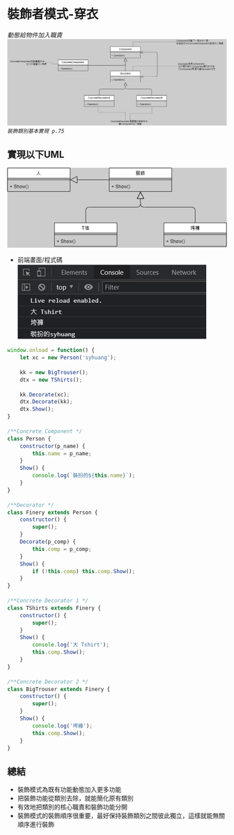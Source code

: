 # 裝飾者模式-穿衣
*動態給物件加入職責*
![](pic/裝飾模式-結構圖.png)
*`裝飾類別基本實現 p.75`*

## 實現以下UML
![](pic/裝飾模式-穿衣.png)

- 前端畫面/程式碼
![](pic/2021-08-05_220108.png)
```javascript
window.onload = function() {
    let xc = new Person('syhuang');

    kk = new BigTrouser();
    dtx = new TShirts();

    kk.Decorate(xc);
    dtx.Decorate(kk);
    dtx.Show();
}

/**Concrete Component */
class Person {
    constructor(p_name) {
        this.name = p_name;
    }
    Show() {
        console.log(`裝扮的${this.name}`);
    }
}

/**Decorator */
class Finery extends Person {
    constructor() {
        super();
    }
    Decorate(p_comp) {
        this.comp = p_comp;
    }
    Show() {
        if (!this.comp) this.comp.Show();
    }
}

/**Concrete Decorator 1 */
class TShirts extends Finery {
    constructor() {
        super();
    }
    Show() {
        console.log('大 Tshirt');
        this.comp.Show();
    }
}

/**Concrete Decorator 2 */
class BigTrouser extends Finery {
    constructor() {
        super();
    }
    Show() {
        console.log('垮褲');
        this.comp.Show();
    }
}
```

## 總結
- 裝飾模式為既有功能動態加入更多功能
- 把裝飾功能從類別去除，就能簡化原有類別
- 有效地把類別的核心職責和裝飾功能分開
- 裝飾模式的裝飾順序很重要，最好保持裝飾類別之間彼此獨立，這樣就能無關順序進行裝飾